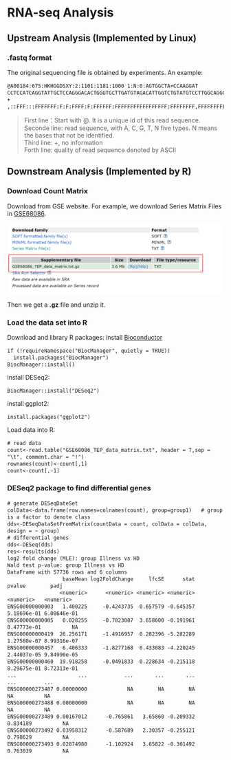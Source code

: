 # RNA-seq Analysis

## Upstream Analysis (Implemented by Linux)

### .fastq format
The original sequencing file is obtained by experiments. An example:
```
@A00184:675:HKHGGDSXY:2:1101:1181:1000 1:N:0:AGTGGCTA+CCAAGGAT
CCTCCATCAGGTATTGCTCCAGGGACACTGGGTGCTTGATGTAGACATTGGTCTGTATGTCCTTGGCAGGCAGCCGCTCCAACTCCGTGTGGAACTCAGCCACCCGGTTCTGGGACAGCAGGAAGAGGAGGTTGAGGCCCAAGAGCTGGT
+
,::FFF:::FFFFFFF:F:F:FFFF:F:FFFFFF:FFFFFFFFFFFFFFFFF:FFFFFFFF,FFFFFFFFFFFFFFFFFFFFFFFFFFFFFFFF,F:FFFFF::FFFFF:FFFFFFFFFFFF,,FFFFFFFFFFFFFF:FFFFFFFFFFF
```

> First line：Start with @. It is a unique id of this read sequence. \
> Seconde line: read sequence, with A, C, G, T, N five types. N means the bases that not be identified. \
> Third line: +, no information \
> Forth line: quality of read sequence denoted by ASCII 

## Downstream Analysis (Implemented by R)
### Download Count Matrix
Download from GSE website. For example, we download Series Matrix Files in [GSE68086](https://www.ncbi.nlm.nih.gov/geo/query/acc.cgi?acc=GSE68086). 

![图1](https://github.com/Saki-JSU/MarkdownImage/blob/main/Fig20210819.png?raw=true)

Then we get a **.gz** file and unzip it. 

### Load the data set into R
Download and library R packages: install [Bioconductor](https://bioconductor.org/install/) 

```
if (!requireNamespace("BiocManager", quietly = TRUE)) 
  install.packages("BiocManager") 
BiocManager::install()
```

install DESeq2:
```
BiocManager::install("DESeq2")
```

install ggplot2: 
```
install.packages("ggplot2")
```

Load data into R:
```
# read data
count<-read.table("GSE68086_TEP_data_matrix.txt", header = T,sep = "\t", comment.char = "!")
rownames(count)<-count[,1]
count<-count[,-1]
```

### DESeq2 package to find differential genes
```
# generate DESeqDateSet
colData<-data.frame(row.names=colnames(count), group=group1)   # group is a factor to denote class
dds<-DESeqDataSetFromMatrix(countData = count, colData = colData, design = ~ group) 
# differential genes
dds<-DESeq(dds)
res<-results(dds)
log2 fold change (MLE): group Illness vs HD 
Wald test p-value: group Illness vs HD 
DataFrame with 57736 rows and 6 columns
                  baseMean log2FoldChange     lfcSE      stat      pvalue        padj
                 <numeric>      <numeric> <numeric> <numeric>   <numeric>   <numeric>
ENSG00000000003   1.400225     -0.4243735  0.657579 -0.645357 5.18696e-01 6.08646e-01
ENSG00000000005   0.028255     -0.7023087  3.658600 -0.191961 8.47773e-01          NA
ENSG00000000419  26.256171     -1.4916957  0.282396 -5.282289 1.27580e-07 8.99316e-07
ENSG00000000457   6.406333     -1.8277168  0.433083 -4.220245 2.44037e-05 9.84990e-05
ENSG00000000460  19.918258     -0.0491833  0.228634 -0.215118 8.29675e-01 8.72313e-01
...                    ...            ...       ...       ...         ...         ...
ENSG00000273487 0.00000000             NA        NA        NA          NA          NA
ENSG00000273488 0.00000000             NA        NA        NA          NA          NA
ENSG00000273489 0.00167012      -0.765861   3.65860 -0.209332    0.834189          NA
ENSG00000273492 0.03958312      -0.587689   2.30357 -0.255121    0.798629          NA
ENSG00000273493 0.02874980      -1.102924   3.65822 -0.301492    0.763039          NA
```


